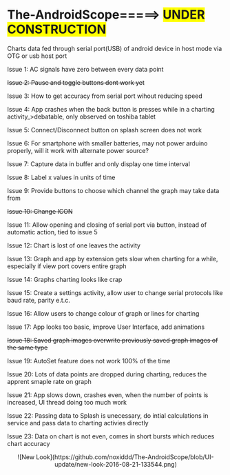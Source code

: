 # The-AndroidScope=====> <span style="background-color: #FFFF00">UNDER CONSTRUCTION</span>
Charts data fed through serial port(USB)  of android device in host mode via OTG or usb host port



<p>Issue 1:  AC signals have zero between every data point</p>
<p><strike>Issue 2:  Pause and toggle buttons dont work yet</strike></p>
<p>Issue 3:  How to get accuracy from serial port wihout reducing speed</p>
<p>Issue 4:  App crashes when the back button is presses while in a charting activity_>debatable, only observed on toshiba tablet</p>
<p>Issue 5:  Connect/Disconnect button on splash screen does not work</p>
<p>Issue 6:  For smartphone with smaller batteries, may not power arduino properly, will it work with alternate power source?</p>
<p>Issue 7:  Capture data in buffer and only display one time interval</p>
<p>Issue 8:  Label x values in units of time</p>
<p>Issue 9:  Provide buttons to choose which channel the graph may take data from</p>
<p><strike>Issue 10: Change ICON</strike></p>
<p>Issue 11: Allow opening and closing of serial port via button, instead of automatic action, tied to issue 5</p>
<p>Issue 12: Chart is lost of one leaves the activity</p>
<p>Issue 13: Graph and app by extension gets slow when charting for a while, especially if view port covers entire graph</p>
<p>Issue 14: Graphs charting looks like crap</p>
<p>Issue 15: Create a settings activity, allow user to change serial protocols like baud rate, parity e.t.c.</p>
<p>Issue 16: Allow users to change colour of graph or lines for charting</p>
<p>Issue 17: App looks too basic, improve User Interface, add animations</p>
<p><strike>Issue 18: Saved graph images overwrite previously saved graph images of the same type</strike></p>
<p>Issue 19: AutoSet feature does not work 100% of the time</p>
<p>Issue 20: Lots of data points are dropped during charting, reduces the apprent smaple rate on graph</p>
<p>Issue 21: App slows down, crashes even, when the number of points is increased, UI thread doing too much work</p>
<p>Issue 22: Passing data to Splash is unecessary, do intial calculations in service and pass data to charting activies directly</p>
<p>Issue 23: Data on chart is not even, comes in short bursts which reduces chart accuracy</p>
<center>![New Look](https://github.com/noxiddd/The-AndroidScope/blob/UI-update/new-look-2016-08-21-133544.png)</center>
